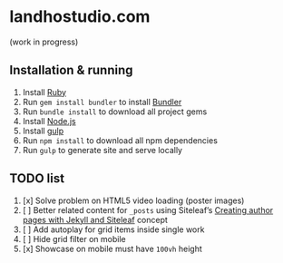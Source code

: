 # landhostudio.com

(work in progress)

## Installation & running

1. Install [Ruby](https://www.ruby-lang.org/)
2. Run `gem install bundler` to install [Bundler](http://bundler.io/)
3. Run `bundle install` to download all project gems
4. Install [Node.js](https://nodejs.org/)
5. Install [gulp](http://gulpjs.com)
6. Run `npm install` to download all npm dependencies
8. Run `gulp` to generate site and serve locally

## TODO list

1. [x] Solve problem on HTML5 video loading (poster images)
2. [ ] Better related content for `_posts` using Siteleaf’s  [Creating author pages with Jekyll and Siteleaf](https://www.siteleaf.com/blog/author-pages-in-jekyll-and-siteleaf/) concept
3. [ ] Add autoplay for grid items inside single work
4. [ ] Hide grid filter on mobile
5. [x] Showcase on mobile must have `100vh` height

